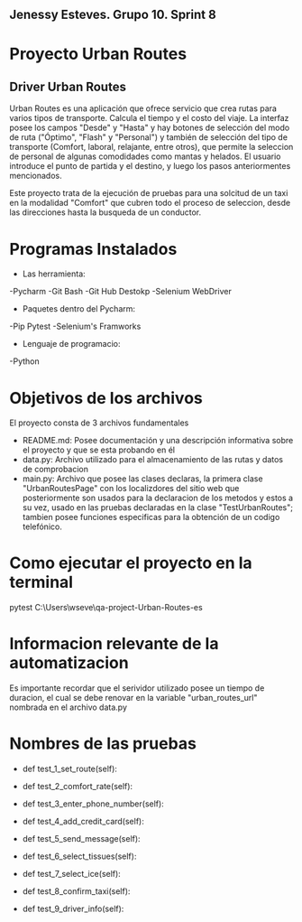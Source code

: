 ## Jenessy Esteves. Grupo 10. Sprint 8
# Proyecto Urban Routes 
## Driver Urban Routes
Urban Routes es una aplicación que ofrece servicio que crea rutas para varios tipos de transporte. Calcula el tiempo y el costo del viaje.
La interfaz posee los campos "Desde" y "Hasta" y hay botones de selección del modo de ruta ("Óptimo", "Flash" y
"Personal") y también de selección del tipo de transporte (Comfort, laboral, relajante, entre otros), que permite la seleccion de personal de algunas comodidades como mantas y helados.
El usuario introduce el punto de partida y el destino, y luego los pasos anteriormentes mencionados.

Este proyecto trata de la ejecución de pruebas para una solcitud de un taxi en la modalidad "Comfort" que cubren todo el proceso de seleccion, desde las direcciones hasta la busqueda de un conductor.

# Programas Instalados

- Las herramienta:

-Pycharm
-Git Bash
-Git Hub Destokp
-Selenium WebDriver

- Paquetes dentro del Pycharm:

-Pip Pytest
-Selenium's Framworks

- Lenguaje de programacio:

-Python

# Objetivos de los archivos
El proyecto consta de 3 archivos fundamentales
- README.md: Posee documentación y una descripción informativa sobre el proyecto y que se esta probando en él
- data.py: Archivo utilizado para el almacenamiento de las rutas y datos de comprobacion
- main.py: Archivo que posee las clases declaras, la primera clase "UrbanRoutesPage" con los localizdores del sitio web que posteriormente son usados para la declaracion de los metodos y estos a su vez, usado en las pruebas declaradas en la clase "TestUrbanRoutes"; tambien posee funciones especificas para la obtención de un codigo telefónico.

# Como ejecutar el proyecto en la terminal

pytest C:\Users\wseve\qa-project-Urban-Routes-es

# Informacion relevante de la automatizacion

Es importante recordar que el serividor utilizado posee un tiempo de duracion, el cual se debe renovar en la variable "urban_routes_url" nombrada en el archivo data.py

# Nombres de las pruebas

- def test_1_set_route(self):

- def test_2_comfort_rate(self):

- def test_3_enter_phone_number(self):

- def test_4_add_credit_card(self):

- def test_5_send_message(self):

- def test_6_select_tissues(self):

- def test_7_select_ice(self):

- def test_8_confirm_taxi(self):
        
- def test_9_driver_info(self):
        
